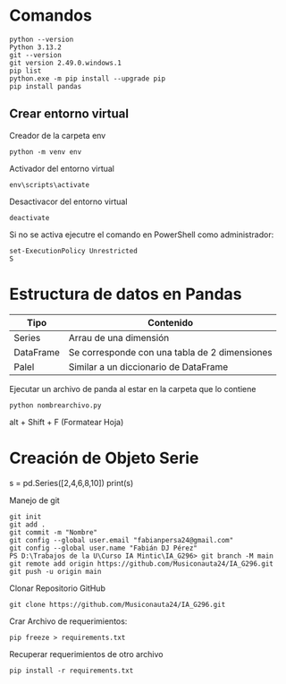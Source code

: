 # Comandos
```
python --version
Python 3.13.2
git --version
git version 2.49.0.windows.1
pip list
python.exe -m pip install --upgrade pip
pip install pandas
```

## Crear entorno virtual
Creador de la carpeta env
````
python -m venv env
````
Activador del entorno virtual
````
env\scripts\activate
````
Desactivacor del entorno virtual
````
deactivate
````
Si no se activa ejecutre el comando en PowerShell como administrador:
````
set-ExecutionPolicy Unrestricted
S
 ````
# Estructura de datos en Pandas
| Tipo      | Contenido                                     |
| --------- | --------------------------------------------- |
| Series    | Arrau de una dimensión                        |
| DataFrame | Se corresponde con una tabla de 2 dimensiones |
| Palel     | Similar a un diccionario de DataFrame         |

Ejecutar un archivo de panda al estar en la carpeta que lo contiene
````
python nombrearchivo.py
````
alt + Shift + F (Formatear Hoja)

# Creación de Objeto Serie
s = pd.Series([2,4,6,8,10])
print(s)

Manejo de git
````
git init
git add .
git commit -m "Nombre"
git config --global user.email "fabianpersa24@gmail.com"
git config --global user.name "Fabián DJ Pérez"
PS D:\Trabajos de la U\Curso IA Mintic\IA_G296> git branch -M main
git remote add origin https://github.com/Musiconauta24/IA_G296.git
git push -u origin main
````
Clonar Repositorio GitHub
````
git clone https://github.com/Musiconauta24/IA_G296.git
````
Crar Archivo de requerimientos:
````
pip freeze > requirements.txt
````
Recuperar requerimientos de otro archivo
````
pip install -r requirements.txt
````